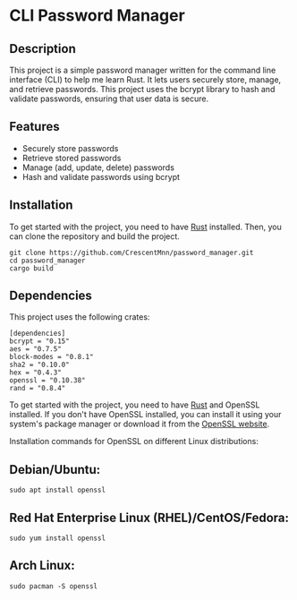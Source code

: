 # CLI Password Manager

## Description

This project is a simple password manager written for the command line interface (CLI) to help me learn Rust. It lets users securely store, manage, and retrieve passwords. This project uses the bcrypt library to hash and validate passwords, ensuring that user data is secure.

## Features

- Securely store passwords
- Retrieve stored passwords
- Manage (add, update, delete) passwords
- Hash and validate passwords using bcrypt

## Installation

To get started with the project, you need to have [Rust](https://www.rust-lang.org/tools/install) installed. Then, you can clone the repository and build the project.

```
git clone https://github.com/CrescentMnn/password_manager.git
cd password_manager
cargo build
```
## Dependencies 

This project uses the following crates:

```
[dependencies]
bcrypt = "0.15"
aes = "0.7.5"
block-modes = "0.8.1"
sha2 = "0.10.0"
hex = "0.4.3"
openssl = "0.10.38"
rand = "0.8.4"
```

To get started with the project, you need to have [Rust](https://www.rust-lang.org/tools/install) and OpenSSL installed. If you don't have OpenSSL installed, you can install it using your system's package manager or download it from the [OpenSSL website](https://www.openssl.org/).

Installation commands for OpenSSL on different Linux distributions:

## Debian/Ubuntu:

```
sudo apt install openssl
```
## Red Hat Enterprise Linux (RHEL)/CentOS/Fedora:

```
sudo yum install openssl
```

## Arch Linux:

```
sudo pacman -S openssl
```
